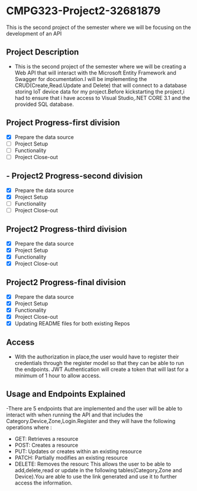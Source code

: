 # CMPG323-Project2-32681879
This is the second project of the semester where we will be focusing on the development of an API
## Project Description
- This is the second project of the semester where we will be creating a Web API that will interact with the Microsoft Entity Framework and Swagger for documentation.I will be implementing the CRUD(Create,Read.Update and Delete)  that will connect to a database storing
IoT device data for my project.Before kickstarting the project,i had to ensure that i have access to Visual Studio,.NET CORE 3.1 and the provided SQL database.

## Project Progress-first division
- [x] Prepare the data source
- [ ] Project Setup
- [ ] Functionality
- [ ] Project Close-out

## - Project2 Progress-second division
- [x] Prepare the data source
- [x] Project Setup
- [ ] Functionality
- [ ] Project Close-out

## Project2 Progress-third division
- [x] Prepare the data source
- [x] Project Setup
- [x] Functionality
- [x] Project Close-out

## Project2 Progress-final division
- [x] Prepare the data source
- [x] Project Setup
- [x] Functionality
- [x] Project Close-out
- [x] Updating README files for both existing Repos
## Access 
- With the authorization in place,the user would have to register their credentials through the register model so that they can be able to run the endpoints.
JWT Authentication will create a token that will last for a minimum of 1 hour to allow access.
## Usage and Endpoints Explained 
-There are 5 endpoints that are implemented and the user will be able to interact with when running the API and that includes the Category.Device,Zone,Login.Register and they will have the following operations where :
- GET: Retrieves a resource
- POST: Creates a resource
- PUT: Updates or creates within an existing resource
- PATCH: Partially modifies an existing resource
- DELETE: Removes the resourc
This allows the user to be able to add,delete,read or update in the following tables(Category,Zone and Device).You are able to use the link generated and use it to further access the information.

